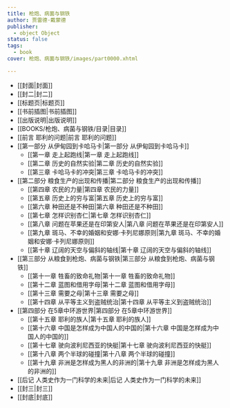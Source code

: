 ```yaml
---
title: 枪炮、病菌与钢铁
author: 贾雷德·戴蒙德
publisher:
  - object Object
status: false
tags:
  - book
cover: 枪炮、病菌与钢铁/images/part0000.xhtml

---
```

- [[封面|封面]]
- [[封二|封二]]
- [[标题页|标题页]]
- [[书前插图|书前插图]]
- [[出版说明|出版说明]]
- [[BOOKS/枪炮、病菌与钢铁/目录|目录]]
- [[前言 耶利的问题|前言 耶利的问题]]
- [[第一部分 从伊甸园到卡哈马卡|第一部分 从伊甸园到卡哈马卡]]
	- [[第一章 走上起跑线|第一章 走上起跑线]]
	- [[第二章 历史的自然实验|第二章 历史的自然实验]]
	- [[第三章 卡哈马卡的冲突|第三章 卡哈马卡的冲突]]
- [[第二部分 粮食生产的出现和传播|第二部分 粮食生产的出现和传播]]
	- [[第四章 农民的力量|第四章 农民的力量]]
	- [[第五章 历史上的穷与富|第五章 历史上的穷与富]]
	- [[第六章 种田还是不种田|第六章 种田还是不种田]]
	- [[第七章 怎样识别杏仁|第七章 怎样识别杏仁]]
	- [[第八章 问题在苹果还是在印第安人|第八章 问题在苹果还是在印第安人]]
	- [[第九章 斑马、不幸的婚姻和安娜·卡列尼娜原则|第九章 斑马、不幸的婚姻和安娜·卡列尼娜原则]]
	- [[第十章 辽阔的天空与偏斜的轴线|第十章 辽阔的天空与偏斜的轴线]]
- [[第三部分 从粮食到枪炮、病菌与钢铁|第三部分 从粮食到枪炮、病菌与钢铁]]
	- [[第十一章 牲畜的致命礼物|第十一章 牲畜的致命礼物]]
	- [[第十二章 蓝图和借用字母|第十二章 蓝图和借用字母]]
	- [[第十三章 需要之母|第十三章 需要之母]]
	- [[第十四章 从平等主义到盗贼统治|第十四章 从平等主义到盗贼统治]]
- [[第四部分 在5章中环游世界|第四部分 在5章中环游世界]]
	- [[第十五章 耶利的族人|第十五章 耶利的族人]]
	- [[第十六章 中国是怎样成为中国人的中国的|第十六章 中国是怎样成为中国人的中国的]]
	- [[第十七章 驶向波利尼西亚的快艇|第十七章 驶向波利尼西亚的快艇]]
	- [[第十八章 两个半球的碰撞|第十八章 两个半球的碰撞]]
	- [[第十九章 非洲是怎样成为黑人的非洲的|第十九章 非洲是怎样成为黑人的非洲的]]
- [[后记 人类史作为一门科学的未来|后记 人类史作为一门科学的未来]]
- [[封三|封三]]
- [[封底|封底]]
